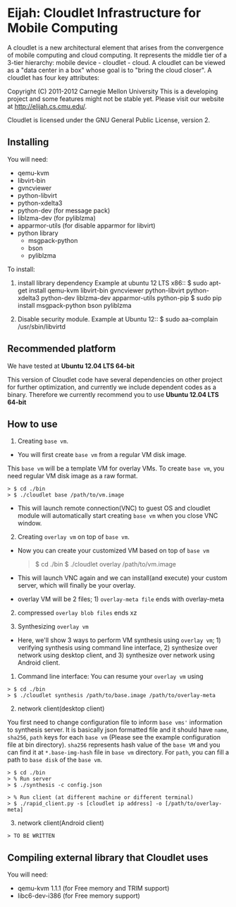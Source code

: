 Eijah: Cloudlet Infrastructure for Mobile Computing
========================================================
A cloudlet is a new architectural element that arises from the convergence of
mobile computing and cloud computing. It represents the middle tier of a
3-tier hierarchy:  mobile device - cloudlet - cloud.   A cloudlet can be
viewed as a "data center in a box" whose  goal is to "bring the cloud closer".
A cloudlet has four key attributes: 

Copyright (C) 2011-2012 Carnegie Mellon University
This is a developing project and some features might not be stable yet.
Please visit our website at <http://elijah.cs.cmu.edu/>.

Cloudlet is licensed under the GNU General Public License, version 2.



Installing
----------

You will need:

* qemu-kvm
* libvirt-bin
* gvncviewer
* python-libvirt
* python-xdelta3
* python-dev (for message pack)
* liblzma-dev (for pyliblzma)
* apparmor-utils (for disable apparmor for libvirt)
* python library
    - msgpack-python
	- bson
	- pyliblzma

To install:

1. install library dependency
   Example at ubuntu 12 LTS x86::
     $ sudo apt-get install qemu-kvm libvirt-bin gvncviewer python-libvirt python-xdelta3 python-dev liblzma-dev apparmor-utils python-pip
     $ sudo pip install msgpack-python bson pyliblzma

2. Disable security module.
   Example at Ubuntu 12::
     $ sudo aa-complain /usr/sbin/libvirtd



Recommended platform
---------------------

We have tested at __Ubuntu 12.04 LTS 64-bit__

This version of Cloudlet code have several dependencies on other project for
further optimization, and currently we include dependent codes as a binary.
Therefore we currently recommend you to use __Ubuntu 12.04 LTS 64-bit__



How to use
--------------			

1. Creating ``base vm``.

  - You will first create ``base vm`` from a regular VM disk image.

This ``base vm`` will be a template VM for overlay VMs. To create ``base vm``,
you need regular VM disk image as a raw format.

    > $ cd ./bin
	> $ ./cloudlet base /path/to/vm.image

  - This will launch remote connection(VNC) to guest OS and cloudlet module 
  will automatically start creating ``base vm`` when you close VNC window.


2. Creating ``overlay vm`` on top of ``base vm``.
  - Now you can create your customized VM based on top of ``base vm``
  
    > $ cd ./bin
    > $ ./cloudlet overlay /path/to/vm.image

  - This will launch VNC again and we can install(and execute) your custom
  server, which will finally be your overlay.

  - overlay VM will be 2 files; 1) ``overlay-meta file`` ends with overlay-meta
  2) compressed ``overlay blob files`` ends xz


3. Synthesizing ``overlay vm``

  - Here, we'll show 3 ways to perform VM synthesis using ``overlay vm``; 1)
  verifying synthesis using command line interface, 2) synthesize over network
  using desktop client, and 3) synthesize over network using Android client.  

  1) Command line interface: You can resume your ``overlay vm`` using 

    > $ cd ./bin
    > $ ./cloudlet synthesis /path/to/base.image /path/to/overlay-meta
    
  2) network client(desktop client)  

  You first need to change configuration file to inform ``base vms'``
  information to synthesis server. It is basically json formatted file and it
  should have ``name``, ``sha256``, ``path`` keys for each ``base vm`` (Please
  see the example configuration file at bin directory). ``sha256`` represents
  hash value of the ``base VM`` and you can find it at ``*.base-img-hash`` file
  in ``base vm`` directory. For ``path``, you can fill a path to ``base disk``
  of the ``base vm``.
  
    > $ cd ./bin
    > % Run server
    > $ ./synthesis -c config.json    
    
    > % Run client (at different machine or different terminal)
    > $ ./rapid_client.py -s [cloudlet ip address] -o [/path/to/overlay-meta]
    
  3) network client(Android client)

    > TO BE WRITTEN



Compiling external library that Cloudlet uses
----------------------------------------------
You will need:
 * qemu-kvm 1.1.1 (for Free memory and TRIM support)
 * libc6-dev-i386 (for Free memory support)
